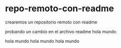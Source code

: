 # repo-remoto-con-readme
crearemos un repositorio remoto con readme

probando un cambio en el archivo readme
hola mundo

hola mundo
hola mundo
hola mundo

